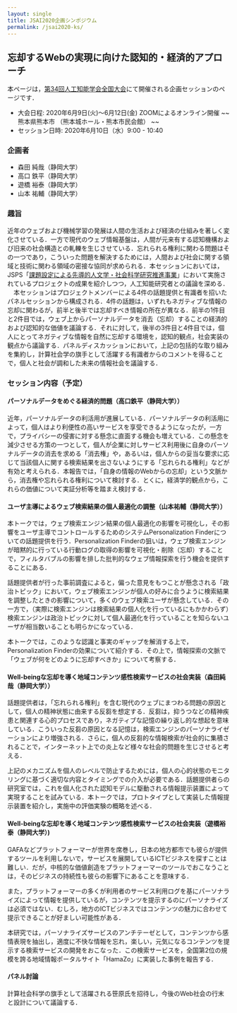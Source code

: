 ```yaml
---
layout: single
title: JSAI2020企画シンポジウム
permalink: /jsai2020-ks/
---
```


## 忘却するWebの実現に向けた認知的・経済的アプローチ
本ページは，[第34回人工知能学会全国大会](https://www.ai-gakkai.or.jp/jsai2020/)にて開催される企画セッションのページです．

* 大会日程: 2020年6月9日(火)〜6月12日(金) ZOOMによるオンライン開催 ~~ 熊本県熊本市 （熊本城ホール・熊本市民会館） ~~
* セッション日時: 2020年6月10日（水）9:00 - 10:40

### 企画者
* 森田 純哉（静岡大学）
* 高口 鉄平（静岡大学）
* 遊橋 裕泰（静岡大学）
* 山本 祐輔（静岡大学）


### 趣旨
近年のウェブおよび機械学習の発展は人間の生活および経済の仕組みを著しく変化させている．一方で現代のウェブ情報基盤は，人間が元来有する認知機構および旧来の社会構造との軋轢を生じさせている．忘れられる権利に関わる問題はその一つであり，こういった問題を解決するためには，人間および社会に関する領域と技術に関わる領域の密接な協同が求められる．本セッションにおいては，JSPS「[課題設定による先導的人文学・社会科学研究推進事業](https://www.jsps.go.jp/jissyakai/index.html)」において実施されているプロジェクトの成果を紹介しつつ，人工知能研究者との議論を深める．
　本セッションはプロジェクトメンバーによる4件の話題提供と有識者を招いたパネルセッションから構成される．4件の話題は，いずれもネガティブな情報の忘却に関わるが，前半と後半では忘却すべき情報の所在が異なる．前半の1件目と2件目では，ウェブ上からパーソナルデータを消去（忘却）することの経済的および認知的な価値を議論する．それに対して，後半の3件目と4件目では，個人にとってネガティブな情報を自然に忘却する環境を，認知的観点，社会実装の観点から議論する．パネルディスカッションにおいて，上記の包括的な取り組みを集約し，計算社会学の旗手として活躍する有識者からのコメントを得ることで，個人と社会が調和した未来の情報社会を議論する．


### セッション内容（予定）

#### パーソナルデータをめぐる経済的問題（高口鉄平（静岡大学））
近年，パーソナルデータの利活用が進展している．パーソナルデータの利活用によって，個人はより利便性の高いサービスを享受できるようになったが，一方で，プライバシーの侵害に対する懸念に直面する機会も増えている．この懸念を減少させる方策の一つとして，個人が企業に対しサービス利用後に自身のパーソナルデータの消去を求める「消去権」や，あるいは，個人からの妥当な要求に応じて当該個人に関する検索結果を出さないようにする「忘れられる権利」などが有効と考えられる．本報告では，「自身の情報のWebからの忘却」という文脈から，消去権や忘れられる権利について検討する．とくに，経済学的観点から，これらの価値について実証分析等を踏まえ検討する．


#### ユーザ主導によるウェブ検索結果の個人最適化の調整（山本祐輔（静岡大学））
本トークでは，ウェブ検索エンジン結果の個人最適化の影響を可視化し，その影響をユーザ主導でコントロールするためのシステムPersonalization Finderについての話題提供を行う．Personalization Finderの狙いは，ウェブ検索エンジンが暗黙的に行っている行動ログの取得の影響を可視化・削除（忘却）することで，フィルタバブルの影響を排した批判的なウェブ情報探索を行う機会を提供することにある．

話題提供者が行った事前調査によると，偏った意見をもつことが懸念される「政治トピック」において，ウェブ検索エンジンが個人の好みに合うように検索結果を調整したときの影響について，多くのウェブ検索ユーザが懸念している．その一方で，（実際に検索エンジンは検索結果の個人化を行っているにもかかわらず）検索エンジンは政治トピックに対して個人最適化を行っていることを知らないユーザが相当数いることも明らかになっている．

本トークでは，このような認識と事実のギャップを解消する上で，Personalization Finderの効果について紹介する．その上で，情報探索の文脈で「ウェブが何をどのように忘却すべきか」について考察する．


#### Well-beingな忘却を導く地域コンテンツ感性検索サービスの社会実装（森田純哉（静岡大学））
話題提供者は，「忘れられる権利」を含む現代のウェブにまつわる問題の原因として，個人の精神状態に由来する反芻を想定する．反芻は，抑うつなどの精神疾患と関連する心的プロセスであり，ネガティブな記憶の繰り返し的な想起を意味している．こういった反芻の原因となる記憶は，検索エンジンのパーソナライゼーションにより増強される．さらに，個人の反芻的な情報検索が社会的に集積されることで，インターネット上での炎上など様々な社会的問題を生じさせると考える．

上記のメカニズムを個人のレベルで防止するためには，個人の心的状態のモニタリングに基づく適切な内容とタイミングでの介入が必要である．話題提供者らの研究室では，これを個人化された認知モデルに駆動される情報提示装置によって実現することを試みている．本トークでは，プロトタイプとして実装した情報提示装置を紹介し，実施中の評価実験の概略を述べる．

#### Well-beingな忘却を導く地域コンテンツ感性検索サービスの社会実装（遊橋裕泰（静岡大学）)
GAFAなどプラットフォーマーが世界を席巻し，日本の地方都市でも彼らが提供するツールを利用しないで，サービスを展開しているICTビジネスを探すことは難しい．だが，中核的な価値創造をプラットフォーマーのツールでおこなうことは，そのビジネスの持続性も彼らの影響下にあることを意味する．

また，プラットフォーマーの多くが利用者のサービス利用ログを基にパーソナライズによって情報を提供しているが，コンテンツを提示するのにパーソナライズは必須ではない．むしろ，地方のICTビジネスではコンテンツの魅力に合わせて提示できることが好ましい可能性がある．

本研究では，パーソナライズサービスのアンチテーゼとして，コンテンツから感情表現を抽出し，適度に不快な情報を忘れ，楽しい，元気になるコンテンツを提示する検索サービスの開発をおこなった．この検索サービスを，全国第2位の規模を誇る地域情報ポータルサイト「HamaZo」に実装した事例を報告する．


#### パネル討論
計算社会科学の旗手として活躍される笹原氏を招待し，今後のWeb社会の行末と設計について議論する．